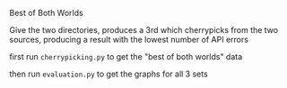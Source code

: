 Best of Both Worlds

Give the two directories, produces a 3rd which cherrypicks from the two sources, producing a result with the lowest number of API errors

first run `cherrypicking.py` to get the "best of both worlds" data

then run `evaluation.py` to get the graphs for all 3 sets